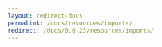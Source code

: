```yaml
---
layout: redirect-docs
permalink: /docs/resources/imports/
redirect: /docs/0.0.23/resources/imports/
---
```

